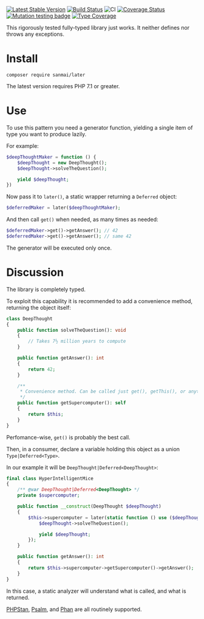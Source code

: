[![Latest Stable Version](https://poser.pugx.org/sanmai/later/v/stable)](https://packagist.org/packages/sanmai/later)
[![Build Status](https://travis-ci.com/sanmai/later.svg?branch=master)](https://travis-ci.com/sanmai/later)
![CI](https://github.com/sanmai/later/workflows/CI/badge.svg)
[![Coverage Status](https://coveralls.io/repos/github/sanmai/later/badge.svg?branch=master)](https://coveralls.io/github/sanmai/later?branch=master)
[![Mutation testing badge](https://badge.stryker-mutator.io/github.com/sanmai/later/master)](https://infection.github.io/)
[![Type Coverage](https://shepherd.dev/github/sanmai/later/coverage.svg)](https://shepherd.dev/github/sanmai/later)

This rigorously tested fully-typed library just works. It neither defines nor throws any exceptions.

# Install

    composer require sanmai/later

The latest version requires PHP 7.1 or greater.

# Use 

To use this pattern you need a generator function, yielding a single item of type you want to produce lazily. 

For example:

```php
$deepThoughtMaker = function () {
    $deepThought = new DeepThought();
    $deepThought->solveTheQuestion();

    yield $deepThought;
})
```

Now pass it to `later()`, a static wrapper returning a `Deferred` object:

```php
$deferredMaker = later($deepThoughtMaker);
```

And then call `get()` when needed, as many times as needed:

```php
$deferredMaker->get()->getAnswer(); // 42
$deferredMaker->get()->getAnswer(); // same 42
```

The generator will be executed only once.

# Discussion

The library is completely typed. 

To exploit this capability it is recommended to add a convenience method, returning the object itself:

```php
class DeepThought
{
    public function solveTheQuestion(): void
    {
        // Takes 7½ million years to compute
    }

    public function getAnswer(): int
    {
        return 42;
    }

    /**
     * Convenience method. Can be called just get(), getThis(), or anything you'd like.
     */
    public function getSupercomputer(): self
    {
        return $this;
    }
}
```

Perfomance-wise, `get()` is probably the best call.

Then, in a consumer, declare a variable holding this object as a union `Type|Deferred<Type>`.

In our example it will be `DeepThought|Deferred<DeepThought>`: 

```php
final class HyperIntelligentMice
{
    /** @var DeepThought|Deferred<DeepThought> */
    private $supercomputer;

    public function __construct(DeepThought $deepThought)
    {
        $this->supercomputer = later(static function () use ($deepThought): iterable {
            $deepThought->solveTheQuestion();

            yield $deepThought;
        });
    }

    public function getAnswer(): int
    {
        return $this->supercomputer->getSupercomputer()->getAnswer();
    }
}
```

In this case, a static analyzer will understand what is called, and what is returned.

[PHPStan](https://github.com/phpstan/phpstan), [Psalm](https://github.com/vimeo/psalm), and [Phan](https://github.com/phan/phan) are all routinely supported.
